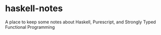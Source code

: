 # haskell-notes
A place to keep some notes about Haskell, Purescript, and Strongly Typed Functional Programming
